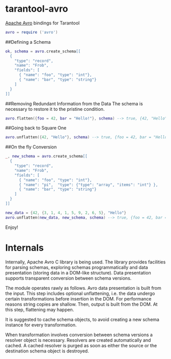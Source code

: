 # tarantool-avro
[Apache Avro](http://avro.apache.org/docs/1.8.0/spec.html) bindings for Tarantool

```lua
avro = require ('avro')
```

##Defining a Schema
```lua
ok, schema = avro.create_schema[[
  {
    "type": "record",
    "name": "Frob",
    "fields": [
      { "name": "foo", "type": "int"},
      { "name": "bar", "type": "string"}
    ]
  }
]]
```

##Removing Redundant Information from the Data
The schema is necessary to restore it to the pristine condition.
```lua
avro.flatten({foo = 42, bar = "Hello!"}, schema) --> true, {42, "Hello"}
```

##Going back to Square One
```lua
avro.unflatten({42, "Hello"}, schema) --> true, {foo = 42, bar = "Hello!"}
```

##On the fly Conversion
```lua
_, new_schema = avro.create_schema[[
  {
    "type": "record",
    "name": "Frob",
    "fields": [
      { "name": "foo", "type": "int"},
      { "name": "pi",  "type": {"type": "array", "items": "int"} },
      { "name": "bar", "type": "string"}
    ]
  }
]]

new_data = {42, {3, 1, 4, 1, 5, 9, 2, 6, 5}, "Hello"}
avro.unflatten(new_data, new_schema, schema) --> true, {foo = 42, bar = "Hello!"}
```

Enjoy!

# Internals

Internally, Apache Avro C library is being used.
The library provides facilities for parsing schemas, exploring schemas programmatically and data presentation
(storing data in a DOM-like structure).
Data presentation supports transparent conversion between schema versions.

The module operates rawly as follows.
Avro data presentation is built from the input.
This step includes optional unflattening, i.e. the data undergo certain transformations before insertion in the DOM.
For performance reasons string copies are shallow.
Then, output is built from the DOM. At this step, flattening may happen.

It is suggested to cache schema objects,
to avoid creating a new schema instance for every transformation.

When transformation involves conversion between schema versions a resolver object is necessary.
Resolvers are created automatically and cached.
A cached resolver is purged as soon as either the source or the destination schema object is destroyed.

